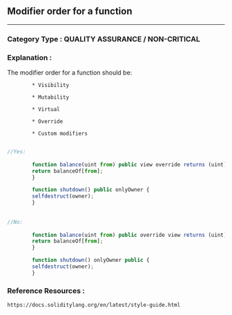 ##  Modifier order for a function 


---

### **Category Type** : QUALITY ASSURANCE / NON-CRITICAL


### **Explanation** : 

The modifier order for a function should be:

        	* Visibility

        	* Mutability

        	* Virtual

        	* Override

        	* Custom modifiers



```javascript

//Yes:
   	    
   		function balance(uint from) public view override returns (uint)  {
       	return balanceOf[from];
       	}

       	function shutdown() public onlyOwner {
       	selfdestruct(owner);
       	}
   	    
   	    
//No:
   	    
   		function balance(uint from) public override view returns (uint)  {
       	return balanceOf[from];
       	}

       	function shutdown() onlyOwner public {
       	selfdestruct(owner);
       	}


```


### **Reference Resources** : 

    https://docs.soliditylang.org/en/latest/style-guide.html

    
